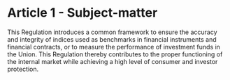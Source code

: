 # Article 1 - Subject-matter


This Regulation introduces a common framework to ensure the accuracy and integrity of indices used as benchmarks in financial instruments and financial contracts, or to measure the performance of investment funds in the Union. This Regulation thereby contributes to the proper functioning of the internal market while achieving a high level of consumer and investor protection.

